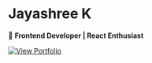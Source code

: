 # Jayashree K  

🚀 **Frontend Developer | React Enthusiast**  

[![View Portfolio](https://img.shields.io/badge/View%20Portfolio-000?style=for-the-badge&logo=firefox&logoColor=white)](https://jayashreek-dev.netlify.app/)  
